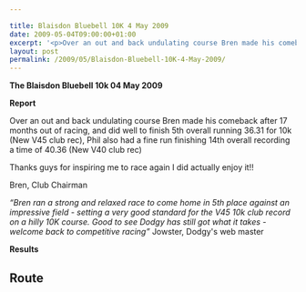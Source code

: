 ```yaml
---

title: Blaisdon Bluebell 10K 4 May 2009
date: 2009-05-04T09:00:00+01:00
excerpt: '<p>Over an out and back undulating course Bren made his comeback after 17 months out of racing, and did well to finish 5th overall running 36.31 for 10k. Phil also had a fine run finishing 14th in 40.36 Brendan Ward, Club Chairman Blaisdon 10k 04 May 2009 Photos Report Results</p>'
layout: post
permalink: /2009/05/Blaisdon-Bluebell-10K-4-May-2009/
---
```

**The Blaisdon Bluebell 10k 04 May 2009**</p> 

**Report**</p> 

Over an out and back undulating course Bren made his comeback after 17 months out of racing, and did well to finish 5th overall running 36.31 for 10k (New V45 club rec), Phil also had a fine run finishing 14th overall recording a time of 40.36 (New V40 club rec)

Thanks guys for inspiring me to race again I did actually enjoy it!!

Bren, Club Chairman

_&#8220;Bren ran a strong and relaxed race to come home in 5th place against an impressive field - setting a very good standard for the V45 10k club record on a hilly 10K course. Good to see Dodgy has still got what it takes - welcome back to competitive racing&#8221;_ Jowster, Dodgy's web master

<a name="Report"></a><a name="Results"></a>

**Results**

## Route

<map name="100109w.jpg">
  <area shape="RECT" coords="677,27,696,48" alt="Race Winner" />
  
  <area shape="RECT" coords="379,28,393,45" alt="Sarah Greef" />
  
  <area shape="RECT" coords="354,28,368,46" alt="Rachel Vines" />
  
  <area shape="RECT" coords="303,28,318,46" alt="Anna Maughan" />
  
  <area shape="RECT" coords="206,28,220,46" alt="Dawn Addinall" />
  
  <area shape="RECT" coords="86,28,103,46" alt="Alex Evans" />
</map>

<map name="100109m.jpg">
  <area shape="RECT" coords="63,31,76,45" alt="Clive Scott" />
  
  <area shape="RECT" coords="112,32,121,44" alt="Paul Davies" />
  
  <area shape="RECT" coords="118,32,129,43" alt="Paul Stonuary" />
  
  <area shape="RECT" coords="223,29,236,47" alt="James Gibbs" />
  
  <area shape="RECT" coords="255,29,264,42" alt="David Smeath" />
  
  <area shape="RECT" coords="263,28,272,43" alt="Chris Hale" />
  
  <area shape="RECT" coords="275,31,288,45" alt="Rob Shute" />
  
  <area shape="RECT" coords="308,31,321,45" alt="Billy Bradshaw" />
  
  <area shape="RECT" coords="582,29,594,46" alt="Will Ferguson" />
  
  <area shape="RECT" coords="680,30,694,45" alt="Race Winner" />
</map>